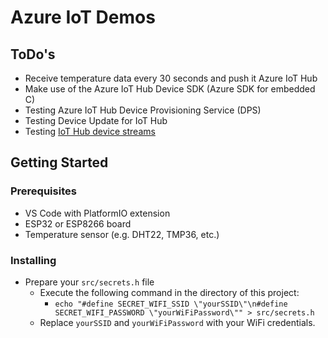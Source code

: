 # Azure IoT Demos

## ToDo's

- Receive temperature data every 30 seconds and push it Azure IoT Hub
- Make use of the Azure IoT Hub Device SDK (Azure SDK for embedded C)
- Testing Azure IoT Hub Device Provisioning Service (DPS)
- Testing Device Update for IoT Hub
- Testing [IoT Hub device streams](https://learn.microsoft.com/en-us/azure/iot-hub/iot-hub-device-streams-overview)

## Getting Started

### Prerequisites

- VS Code with PlatformIO extension
- ESP32 or ESP8266 board
- Temperature sensor (e.g. DHT22, TMP36, etc.)

### Installing

- Prepare your `src/secrets.h` file
  - Execute the following command in the directory of this project: 
    - `echo "#define SECRET_WIFI_SSID \"yourSSID\"\n#define SECRET_WIFI_PASSWORD \"yourWiFiPassword\"" > src/secrets.h`
  - Replace `yourSSID` and `yourWiFiPassword` with your WiFi credentials.